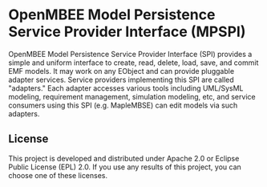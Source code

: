 # OpenMBEE Model Persistence Service Provider Interface (MPSPI)

OpenMBEE Model Persistence Service Provider Interface (SPI) provides a simple and uniform interface to create, read, delete, load, save, and commit EMF models. It may work on any EObject and can provide pluggable adapter services.
Service providers implementing this SPI are called "adapters."   Each adapter accesses various tools including UML/SysML modeling, requirement management, simulation modeling, etc, and service consumers using this SPI (e.g. MapleMBSE) can edit models via such adapters.

## License
This project is developed and distributed under Apache 2.0 or Eclipse Public License (EPL) 2.0.  If you use any results of this project, you can choose one of these licenses.
